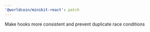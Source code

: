 ```yaml
---
'@worldcoin/minikit-react': patch
---
```


Make hooks more consistent and prevent duplicate race conditions
